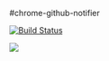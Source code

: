 #chrome-github-notifier

[![Build Status](http://img.shields.io/travis/ajwhite/chrome-github-notifier.svg?style=flat)](https://travis-ci.org/ajwhite/chrome-github-notifier)

![](demo.gif)
